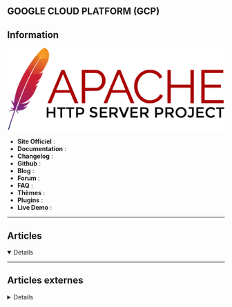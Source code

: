 GOOGLE CLOUD PLATFORM (GCP)
----

## <i class="fa-solid fa-hashtag"></i> Information

![Logo](../../_media/apps/apache_http_server/apache_http_server_logo.svg ':size=250 :no-zoom')


> <i class="fa-solid fa-quote-left"></i>  <i class="fa-solid fa-quote-left fa-rotate-180"></i>


- <i class="fa-solid fa-globe"></i> **Site Officiel** : 
- <i class="fa-solid fa-book"></i> **Documentation** : 
- <i class="fa-solid fa-file-circle-question"></i> **Changelog** : 
- <i class="fa-brands fa-github"></i> **Github** : 
- <i class="fab fa-blogger-b"></i> **Blog** :
- <i class="fas fa-comments"></i> **Forum** :
- <i class="far fa-question-circle"></i> **FAQ** : 
- <i class="far fa-calendar-alt"></i> **Thèmes** : 
- <i class="fas fa-tools"></i> **Plugins** : 
- <i class="far fa-calendar-alt"></i> **Live Demo** : 

---

## <i class="fa-regular fa-newspaper"></i> Articles

<details open>

</details>

---

## <i class="fa-solid fa-glasses"></i> Articles externes

<details>

- [6 Irresistible Learning Resources for Mastering Google Cloud Platform](https://www.makeuseof.com/learning-resources-master-google-cloud-platform/)
- [Building Serverless Front-End Applications Using Google Cloud Platform](https://www.smashingmagazine.com/2020/11/serverless-frontend-applications-google-cloud-platform/)
- [Comparatif MySQL dans le PaaS, épisode 1 : Google Cloud SQL](https://blog.capdata.fr/index.php/comparatif-mysql-dans-le-paas-episode-1-google-cloud-sql/)
- [Cracking the GCP Certification exam: How to prepare](https://educative-inc.medium.com/cracking-the-gcp-certification-exam-how-to-prepare-c07f612065b9)
- [DÉCOUVERTE INTERACTIVE DE GOOGLE CLOUD PLATFORM](https://blog.wescale.fr/2018/12/27/wespeakcloud-decouverte-interactive-de-google-cloud-platform/)
- [Deploy Django with SSL and Nginx on Google Cloud Platform Using Ubuntu VM](https://opensourceforu.com/2020/02/deploy-django-with-ssl-and-nginx-on-google-cloud-platform-using-ubuntu-vm/)
- [Gestion d'environnement avec Google Cloud Storage et GitlabCI](https://codelabs.eleven-labs.com/course/fr/react-env-variable-gcp-gitlabci/)
- [Getting Started with Google Cloud SDK](https://dzone.com/articles/getting-started-with-google-cloud-sdk)
- [Google Cloud Networking overview](https://cloud.google.com/blog/topics/developers-practitioners/google-cloud-networking-overview)
- [Google Cloud Platform Quick Tip: Cloud Shell Launcher](https://blog.pythian.com/google-cloud-platform-quick-tip-cloud-shell-launcher/)
- [Google Colab: Create Predictive Models in No Time](https://dzone.com/articles/google-colab-create-predictive-models-in-no-time)
- [How to Add a Watermark in Google Docs?](https://www.thewindowsclub.com/add-a-watermark-in-google-docs)
- [How to Become a Google Cloud Expert With Google Cloud Skills Boost](https://www.makeuseof.com/become-google-cloud-expert-skills-boost/)
- [How to change Page Margin and Color in Google Docs](https://www.thewindowsclub.com/change-page-margin-and-color-in-google-docs)
- [How to create a Virtual Machine (VM) on Google Cloud Platform (GCP)](https://www.howtoforge.com/how-to-create-a-virtual-machine-vm-on-google-cloud-platform-gcp/)
- [How to increase Google Cloud virtual machine disk size](https://blog.sleeplessbeastie.eu/2019/07/17/how-to-increase-google-cloud-virtual-machine-disk-size/)
- [How to Install Google Cloud SDK on Ubuntu 20.04?](https://linuxhint.com/install-google-cloud-sdk-ubuntu/)
- [How To Mount Extra Disks On Google Cloud VM Instance](https://devopscube.com/mount-extra-disks-on-google-cloud/)
- [How To Run RHEL5/Centos5 In Google Cloud](https://blog.pythian.com/how-to-run-rhel5-centos5-in-google-cloud/)
- [How to Set Up a Google Cloud Server](https://linuxhint.com/setup_google_cloud_server/)
- [How To Setup Google Cloud CLI/SDK – Beginner Guide](https://devopscube.com/setup-google-cloud-clisdk/)
- [How to Setup Kubernetes Cluster on Google Cloud Platform (GCP)](https://www.linuxtechi.com/setup-kubernetes-cluster-google-cloud-platform-gcp/)
- [How To Use Multiple Gcloud Configuration From A Single Workstation](https://devopscube.com/use-multipl-gcloud-configurations/)
- [Installer/configurer Google Cloud SDK sur Debian](https://blog.kharec.info/post/installer-configurer-gcloud-sdk-sur-debian/)
- [La gestion des secrets dans Google Cloud Platform](https://blog.wescale.fr/2020/04/09/la-gestion-des-secrets-dans-google-cloud-platform/)
- [Let Google Do Secret Management](https://dzone.com/articles/let-google-do-secret-management)
- [Monitoring Google Cloud Platform with Stackdriver and Logz.io](https://logz.io/blog/monitoring-google-cloud-platform-logs-from-stackdriver-and-logz-io/)
- [Most Frequently Asked Questions Surrounding Google’s Cloud Operations Sandbox](https://dzone.com/articles/most-frequently-asked-questions-surrounding-google)
- [Serverless Application with Google Flutter and Lambda](https://dzone.com/articles/serverless-application-with-google-flutter-amp-lam)
- [Stackdriver Logging - Google Cloud Logging Service](https://dzone.com/articles/stackdriver-logging-google-cloud-logging-service)
- [Understanding security features in the Google Cloud Platform (GCP)](https://hub.packtpub.com/understanding-security-features-in-the-google-cloud-platform-gcp/)
- [Using Containers and Google Cloud in Automation Testing](https://dzone.com/articles/using-containers-and-google-cloud-in-automation-te)
- [WeSpeakCloud : "Découverte interactive de Google Cloud Platform"](https://blog.wescale.fr/2018/12/27/wespeakcloud-decouverte-interactive-de-google-cloud-platform/)
- [WESPEAKCLOUD : comment déployer et utiliser son Big Data sur Google Cloud Platform ?](https://blog.wescale.fr/2019/02/22/wespeakcloud-comment-deployer-et-utiliser-son-big-data-sur-google-cloud-platform/)
- [What Is the Google Cloud Platform (GCP)?](https://www.poftut.com/what-is-the-google-cloud-platform-gcp/)

</details>